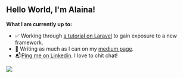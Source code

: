 ## Hello World, I'm Alaina! 

**What I am currently up to:**
- ✅ Working through [a tutorial on Laravel](https://github.com/Alaina-Noel/laragigs) to gain exposure to a new framework.
- 🤔 Writing as much as I can on my [medium page](https://medium.com/@alaina.noel.8).
- 📬[Ping me on Linkedin](https://www.linkedin.com/in/alaina-noel/). I love to chit chat!

![](http://github-profile-summary-cards.vercel.app/api/cards/most-commit-language?username=Alaina-Noel)
<br>

